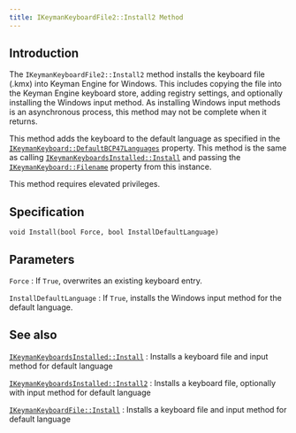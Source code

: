 ```yaml
---
title: IKeymanKeyboardFile2::Install2 Method
---
```


## Introduction

The `IKeymanKeyboardFile2::Install2` method installs the keyboard file
(.kmx) into Keyman Engine for Windows. This includes copying the file
into the Keyman Engine keyboard store, adding registry settings, and
optionally installing the Windows input method. As installing Windows
input methods is an asynchronous process, this method may not be
complete when it returns.

This method adds the keyboard to the default language as specified in
the
[`IKeymanKeyboard::DefaultBCP47Languages`](../IKeymanKeyboard/DefaultBCP47Languages)
property. This method is the same as calling
[`IKeymanKeyboardsInstalled::Install`](../IKeymanKeyboardsInstalled/Install)
and passing the
[`IKeymanKeyboard::Filename`](../IKeymanKeyboard/Filename) property from
this instance.

This method requires elevated privileges.

## Specification

``` clike
void Install(bool Force, bool InstallDefaultLanguage)
```

## Parameters

`Force`
:   If `True`, overwrites an existing keyboard entry.

`InstallDefaultLanguage`
:   If `True`, installs the Windows input method for the default
    language.

## See also

[`IKeymanKeyboardsInstalled::Install`](../IKeymanKeyboardsInstalled/Install)
:   Installs a keyboard file and input method for default language

[`IKeymanKeyboardsInstalled::Install2`](../IKeymanKeyboardsInstalled2/Install2)
:   Installs a keyboard file, optionally with input method for default
    language

[`IKeymanKeyboardFile::Install`](../IKeymanKeyboardFile/Install)
:   Installs a keyboard file and input method for default language
